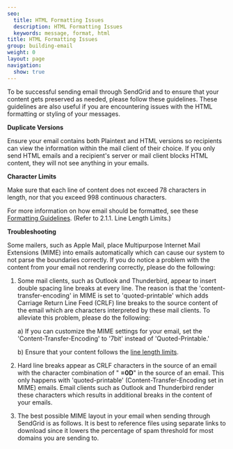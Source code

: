 ```yaml
---
seo:
  title: HTML Formatting Issues
  description: HTML Formatting Issues
  keywords: message, format, html
title: HTML Formatting Issues
group: building-email
weight: 0
layout: page
navigation:
  show: true
---
```


To be successful sending email through SendGrid and to ensure that your content gets preserved as needed, please follow these guidelines. These guidelines are also useful if you are encountering issues with the HTML formatting or styling of your messages.

**Duplicate Versions**

Ensure your email contains both Plaintext and HTML versions so recipients can view the information within the mail client of their choice. If you only send HTML emails and a recipient's server or mail client blocks HTML content, they will not see anything in your emails.

**Character Limits**

Make sure that each line of content does not exceed 78 characters in length, nor that you exceed 998 continuous characters.

For more information on how email should be formatted, see these [Formatting Guidelines](http://tools.ietf.org/html/rfc5322). (Refer to 2.1.1. Line Length Limits.)

**Troubleshooting**

Some mailers, such as Apple Mail, place Multipurpose Internet Mail Extensions (MIME) into emails automatically which can cause our system to not parse the boundaries correctly. If you do notice a problem with the content from your email not rendering correctly, please do the following:

1. Some mail clients, such as Outlook and Thunderbird, appear to insert double spacing line breaks at every line. The reason is that the 'content-transfer-encoding' in MIME is set to 'quoted-printable' which adds Carriage Return Line Feed (CRLF) line breaks to the source content of the email which are characters interpreted by these mail clients. To alleviate this problem, please do the following:

   a) If you can customize the MIME settings for your email, set the 'Content-Transfer-Encoding' to '7bit' instead of 'Quoted-Printable.'

   b) Ensure that your content follows the [line length limits](http://tools.ietf.org/html/rfc5322).

1. Hard line breaks appear as CRLF characters in the source of an email with the character combination of " **=0D**" in the source of an email. This only happens with 'quoted-printable' (Content-Transfer-Encoding set in MIME) emails. Email clients such as Outlook and Thunderbird render these characters which results in additional breaks in the content of your emails.

1. The best possible MIME layout in your email when sending through SendGrid is as follows. It is best to reference files using separate links to download since it lowers the percentage of spam threshold for most domains you are sending to.
